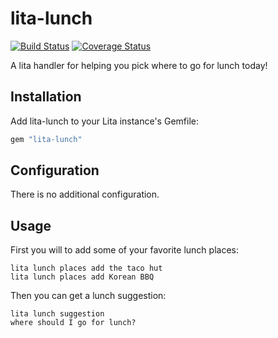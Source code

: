 # lita-lunch

[![Build Status](https://travis-ci.org/neilang/lita-lunch.png?branch=master)](https://travis-ci.org/neilang/lita-lunch)
[![Coverage Status](https://coveralls.io/repos/neilang/lita-lunch/badge.png)](https://coveralls.io/r/neilang/lita-lunch)

A lita handler for helping you pick where to go for lunch today!

## Installation

Add lita-lunch to your Lita instance's Gemfile:

``` ruby
gem "lita-lunch"
```

## Configuration

There is no additional configuration.

## Usage

First you will to add some of your favorite lunch places:

```
lita lunch places add the taco hut
lita lunch places add Korean BBQ
```

Then you can get a lunch suggestion:

```
lita lunch suggestion
where should I go for lunch?
```
